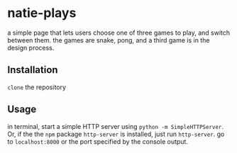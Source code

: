 # natie-plays

a simple page that lets users choose one of three games to play, and switch between them. the games are snake, pong, and a third game is in the design process.

## Installation
`clone` the repository

## Usage
in terminal, start a simple HTTP server using `python -m SimpleHTTPServer`. 
Or, if the the `npm` package `http-server` is installed, just run `http-server`.
go to `localhost:8000` or the port specified by the console output.
